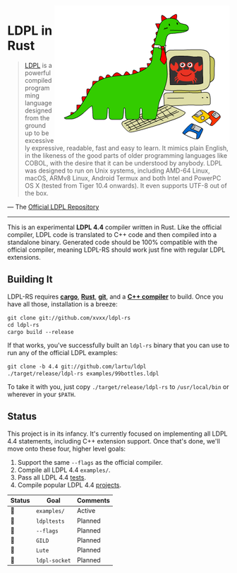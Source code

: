 <img src="img/ldpl-rs.png" alt="LDPL + Rust" align="right">

# LDPL in Rust

> [LDPL][ldpl] is a powerful compiled programming language designed
> from the ground up to be excessively expressive, readable, fast
> and easy to learn. It mimics plain English, in the likeness of the
> good parts of older programming languages like COBOL, with the
> desire that it can be understood by anybody. LDPL was designed to
> run on Unix systems, including AMD-64 Linux, macOS, ARMv8 Linux,
> Android Termux and both Intel and PowerPC OS X (tested from Tiger
> 10.4 onwards). It even supports UTF-8 out of the box.

— The [Official LDPL Repository][ldpl-repo]

---

This is an experimental **LDPL 4.4** compiler written in Rust. Like
the official compiler, LDPL code is translated to C++ code and then
compiled into a standalone binary. Generated code should be 100%
compatible with the official compiler, meaning LDPL-RS should work
just fine with regular LDPL extensions.

## Building It

LDPL-RS requires [**cargo**][rustup], [**Rust**][rustup],
[**git**][git], and a [**C++ compiler**][cpp-compiler] to build. Once
you have all those, installation is a breeze:

    git clone git://github.com/xvxx/ldpl-rs
    cd ldpl-rs
    cargo build --release

If that works, you've successfully built an `ldpl-rs` binary that you
can use to run any of the official LDPL examples:

    git clone -b 4.4 git://github.com/lartu/ldpl
    ./target/release/ldpl-rs examples/99bottles.ldpl

To take it with you, just copy `./target/release/ldpl-rs` to
`/usr/local/bin` or wherever in your `$PATH`.

## Status

This project is in its infancy. It's currently focused on implementing
all LDPL 4.4 statements, including C++ extension support. Once that's
done, we'll move onto these four, higher level goals:

1. Support the same `--flags` as the official compiler.
2. Compile all LDPL 4.4 `examples/`.
3. Pass all LDPL 4.4 [tests].
4. Compile popular LDPL 4.4 [projects].

| **Status** | **Goal**      | **Comments** |
| ---------- | ------------- | ------------ |
| 👷         | `examples/`   | Active       |
| 🚧         | `ldpltests`   | Planned      |
| 🚧         | `--flags`     | Planned      |
| 🚧         | `GILD`        | Planned      |
| 🚧         | `Lute`        | Planned      |
| 🚧         | `ldpl-socket` | Planned      |

[ldpl]: https://www.ldpl-lang.org/
[ldpl-repo]: https://www.ldpl-lang.org/
[ldpl-docs]: http://docs.ldpl-lang.org/
[pest]: https://pest.rs/
[rustup]: http://rustup.rs/
[git]: https://git-scm.com/book/en/v2/Getting-Started-Installing-Git
[cpp-compiler]: https://gcc.gnu.org/install/
[tests]: https://github.com/Lartu/ldpltest
[projects]: https://www.ldpl-lang.org/projects.html
[gild]: https://github.com/xvxx/gild
[lute]: https://github.com/lartu/lute
[ldpl-socket]: https://github.com/xvxx/ldpl-socket
